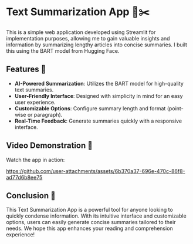 # Text Summarization App 📖✂️

This is a simple web application developed using Streamlit for implementation purposes, allowing me to gain valuable insights and information by summarizing lengthy articles into concise summaries. I built this using the BART model from Hugging Face.

## Features 🌟

- **AI-Powered Summarization**: Utilizes the BART model for high-quality text summaries.
- **User-Friendly Interface**: Designed with simplicity in mind for an easy user experience.
- **Customizable Options**: Configure summary length and format (point-wise or paragraph).
- **Real-Time Feedback**: Generate summaries quickly with a responsive interface.

## Video Demonstration 🎥
Watch the app in action:


https://github.com/user-attachments/assets/6b370a37-696e-470c-86f8-ad77d6b8ee75



## Conclusion 📝
This Text Summarization App is a powerful tool for anyone looking to quickly condense information. With its intuitive interface and customizable options, users can easily generate concise summaries tailored to their needs. We hope this app enhances your reading and comprehension experience!
